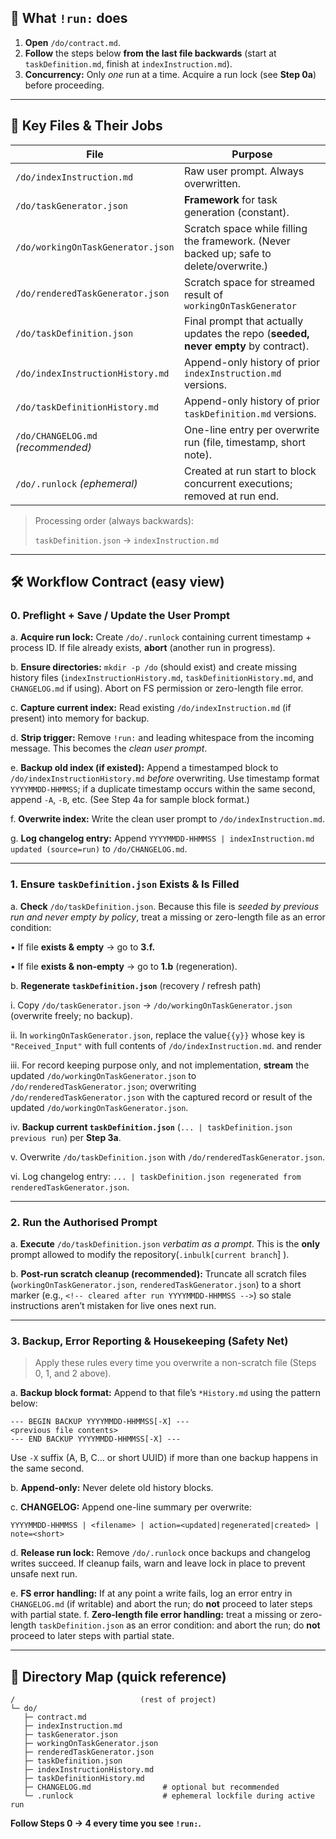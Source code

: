 ## 🔑 What `!run:` does

1. **Open** `/do/contract.md`.
2. **Follow** the steps below **from the last file backwards** (start at `taskDefinition.md`, finish at `indexInstruction.md`).
3. **Concurrency:** Only *one* run at a time. Acquire a run lock (see **Step 0a**) before proceeding.

---

## 📂 Key Files & Their Jobs

| File | Purpose |
| --- | --- |
| `/do/indexInstruction.md` | Raw user prompt. Always overwritten. |
| `/do/taskGenerator.json` | **Framework** for task generation (constant). |
| `/do/workingOnTaskGenerator.json` | Scratch space while filling the framework. (Never backed up; safe to delete/overwrite.) |
| `/do/renderedTaskGenerator.json` | Scratch space for streamed result of `workingOnTaskGenerator`  |
| `/do/taskDefinition.json` | Final prompt that actually updates the repo (**seeded, never empty** by contract). |
| `/do/indexInstructionHistory.md` | Append-only history of prior `indexInstruction.md` versions. |
| `/do/taskDefinitionHistory.md` | Append-only history of prior `taskDefinition.md` versions. |
| `/do/CHANGELOG.md` *(recommended)* | One-line entry per overwrite run (file, timestamp, short note). |
| `/do/.runlock` *(ephemeral)* | Created at run start to block concurrent executions; removed at run end. |

> Processing order (always backwards):
> 
> 
> `taskDefinition.json` → `indexInstruction.md`
> 

---

## 🛠️ Workflow Contract (easy view)

### 0. Preflight + Save / Update the User Prompt

a. **Acquire run lock:** Create `/do/.runlock` containing current timestamp + process ID. If file already exists, **abort** (another run in progress).

b. **Ensure directories:** `mkdir -p /do` (should exist) and create missing history files (`indexInstructionHistory.md`, `taskDefinitionHistory.md`, and `CHANGELOG.md` if using). Abort on FS permission or zero-length file error.

c. **Capture current index:** Read existing `/do/indexInstruction.md` (if present) into memory for backup.

d. **Strip trigger:** Remove `!run:` and leading whitespace from the incoming message. This becomes the *clean user prompt*.

e. **Backup old index (if existed):** Append a timestamped block to `/do/indexInstructionHistory.md` *before* overwriting. Use timestamp format `YYYYMMDD-HHMMSS`; if a duplicate timestamp occurs within the same second, append `-A`, `-B`, etc. (See Step 4a for sample block format.)

f. **Overwrite index:** Write the clean user prompt to `/do/indexInstruction.md`.

g. **Log changelog entry:** Append `YYYYMMDD-HHMMSS | indexInstruction.md updated (source=run)` to `/do/CHANGELOG.md`.

---

### 1. Ensure `taskDefinition.json` Exists & Is Filled

a. **Check** `/do/taskDefinition.json`. Because this file is *seeded by previous run and never empty by policy*, treat a missing or zero-length file as an error condition:

• If file **exists & empty** → go to **3.f.**

• If file **exists & non-empty** → go to  **1.b** (regeneration). 

b. **Regenerate `taskDefinition.json`** (recovery / refresh path)

i.   Copy `/do/taskGenerator.json` → `/do/workingOnTaskGenerator.json` (overwrite freely; no backup).

ii.  In `workingOnTaskGenerator.json`, replace the value`{{y}}` whose key is `"Received_Input"` with full contents of `/do/indexInstruction.md`. and render 

iii.  For record keeping purpose only, and not implementation, **stream** the updated `/do/workingOnTaskGenerator.json` to `/do/renderedTaskGenerator.json`; overwriting  `/do/renderedTaskGenerator.json` with the captured record or result of the updated `/do/workingOnTaskGenerator.json`.

iv.  **Backup current `taskDefinition.json`** (`... | taskDefinition.json previous run`) per **Step 3a**.

v.   Overwrite `/do/taskDefinition.json` with `/do/renderedTaskGenerator.json`.

vi.  Log changelog entry: `... | taskDefinition.json regenerated from renderedTaskGenerator.json`.

---

### 2. Run the Authorised Prompt

a. **Execute** `/do/taskDefinition.json` *verbatim as a prompt*. This is the **only** prompt allowed to modify the repository(`.inbulk[current branch`] ).

b. **Post-run scratch cleanup (recommended):** Truncate all scratch files (`workingOnTaskGenerator.json`, `renderedTaskGenerator.json`) to a short marker (e.g., `<!-- cleared after run YYYYMMDD-HHMMSS -->`) so stale instructions aren’t mistaken for live ones next run.

---

### 3. Backup, Error Reporting & Housekeeping (Safety Net)

> Apply these rules every time you overwrite a non-scratch file (Steps 0, 1, and 2 above).
> 

a. **Backup block format:** Append to that file’s `*History.md` using the pattern below:

```
--- BEGIN BACKUP YYYYMMDD-HHMMSS[-X] ---
<previous file contents>
--- END BACKUP YYYYMMDD-HHMMSS[-X] ---

```

Use `-X` suffix (A, B, C… or short UUID) if more than one backup happens in the same second.

b. **Append-only:** Never delete old history blocks.

c. **CHANGELOG:** Append one-line summary per overwrite:

`YYYYMMDD-HHMMSS | <filename> | action=<updated|regenerated|created> | note=<short>`

d. **Release run lock:** Remove `/do/.runlock` once backups and changelog writes succeed. If cleanup fails, warn and leave lock in place to prevent unsafe next run.

e. **FS error handling:** If at any point a write fails, log an error entry in `CHANGELOG.md` (if writable) and abort the run; do **not** proceed to later steps with partial state.
f. **Zero-length file error handling:** treat a missing or zero-length `taskDefinition.json` as an error condition: and abort the run; do **not** proceed to later steps with partial state.

---

## 📌 Directory Map (quick reference)

```
/                            (rest of project)
└─ do/
   ├─ contract.md
   ├─ indexInstruction.md
   ├─ taskGenerator.json
   ├─ workingOnTaskGenerator.json
   ├─ renderedTaskGenerator.json   
   ├─ taskDefinition.json
   ├─ indexInstructionHistory.md
   ├─ taskDefinitionHistory.md
   ├─ CHANGELOG.md                # optional but recommended
   └─ .runlock                    # ephemeral lockfile during active run

```

**Follow Steps 0 → 4 every time you see `!run:`.**